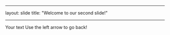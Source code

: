 _ _ _
layout: slide
title: "Welcome to our second slide!"
_ _ _
Your text
Use the left arrow to go back!

